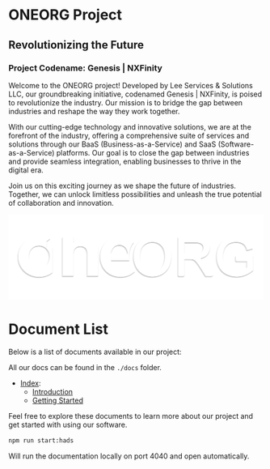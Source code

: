 # ONEORG Project

## Revolutionizing the Future

### Project Codename: Genesis | NXFinity

Welcome to the ONEORG project! Developed by Lee Services & Solutions LLC, our groundbreaking initiative, codenamed Genesis | NXFinity, is poised to revolutionize the industry. Our mission is to bridge the gap between industries and reshape the way they work together.

With our cutting-edge technology and innovative solutions, we are at the forefront of the industry, offering a comprehensive suite of services and solutions through our BaaS (Business-as-a-Service) and SaaS (Software-as-a-Service) platforms. Our goal is to close the gap between industries and provide seamless integration, enabling businesses to thrive in the digital era.

Join us on this exciting journey as we shape the future of industries. Together, we can unlock limitless possibilities and unleash the true potential of collaboration and innovation.

![Image](./assets/images/logos/oneorg_light.png)

# Document List

Below is a list of documents available in our project:

All our docs can be found in the `./docs` folder.

- [Index](./docs/index.md):
  - [Introduction](./docs/introduction.md)
  - [Getting Started](./docs/getting_started/getting_started.md)

Feel free to explore these documents to learn more about our project and get started with using our software.

```bash
npm run start:hads
```
Will run the documentation locally on port 4040 and open automatically.

